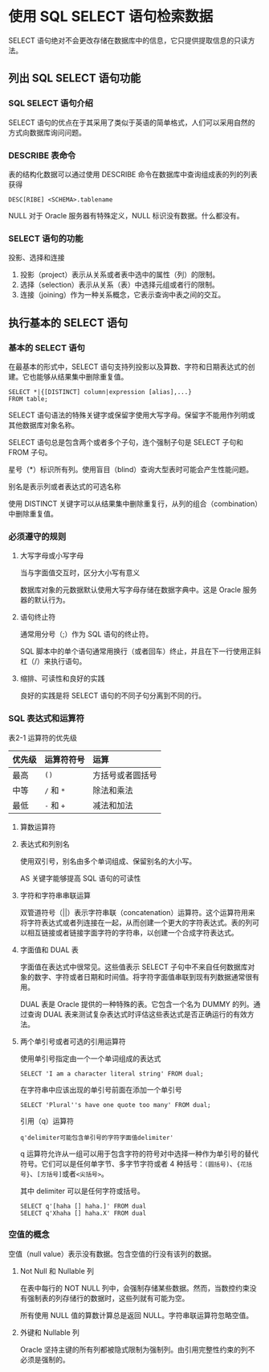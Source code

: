# 使用 SQL SELECT 语句检索数据

SELECT 语句绝对不会更改存储在数据库中的信息，它只提供提取信息的只读方法。

## 列出 SQL SELECT 语句功能

### SQL SELECT 语句介绍

SELECT 语句的优点在于其采用了类似于英语的简单格式，人们可以采用自然的方式向数据库询问问题。

### DESCRIBE 表命令

表的结构化数据可以通过使用 DESCRIBE 命令在数据库中查询组成表的列的列表获得

`DESC[RIBE] <SCHEMA>.tablename`

NULL 对于 Oracle 服务器有特殊定义，NULL 标识没有数据。什么都没有。

### SELECT 语句的功能

投影、选择和连接

1. 投影（project）表示从关系或者表中选中的属性（列）的限制。
2. 选择（selection）表示从关系（表）中选择元组或者行的限制。
3. 连接（joining）作为一种关系概念，它表示查询中表之间的交互。

## 执行基本的 SELECT 语句

### 基本的 SELECT 语句

在最基本的形式中，SELECT 语句支持列投影以及算数、字符和日期表达式的创建。它也能够从结果集中删除重复值。

```
SELECT *|{[DISTINCT] column|expression [alias],...}
FROM table;
```

SELECT 语句语法的特殊关键字或保留字使用大写字母。保留字不能用作列明或其他数据库对象名称。

SELECT 语句总是包含两个或者多个子句，连个强制子句是 SELECT 子句和 FROM 子句。

星号（\*）标识所有列。使用盲目（blind）查询大型表时可能会产生性能问题。

别名是表示列或者表达式的可选名称

使用 DISTINCT 关键字可以从结果集中删除重复行，从列的组合（combination）中删除重复值。

### 必须遵守的规则

1. 大写字母或小写字母

   当与字面值交互时，区分大小写有意义

   数据库对象的元数据默认使用大写字母存储在数据字典中。这是 Oracle 服务器的默认行为。

1. 语句终止符
   
   通常用分号（;）作为 SQL 语句的终止符。

   SQL 脚本中的单个语句通常用换行（或者回车）终止，并且在下一行使用正斜杠（/）来执行语句。

1. 缩排、可读性和良好的实践
   
   良好的实践是将 SELECT 语句的不同子句分离到不同的行。

### SQL 表达式和运算符

表2-1 运算符的优先级

|优先级|运算符符号|运算|
|:-|:-|:-|
|最高|`()`|方括号或者圆括号|
|中等|`/` 和 `*`|除法和乘法|
|最低|`-` 和 `+`|减法和加法|

1. 算数运算符
   
1. 表达式和列别名
   
   使用双引号，别名由多个单词组成、保留别名的大小写。

   AS 关键字能够提高 SQL 语句的可读性

1. 字符和字符串串联运算
   
   双管道符号（||）表示字符串联（concatenation）运算符。这个运算符用来将字符表达式或者列连接在一起，从而创建一个更大的字符表达式。表的列可以相互链接或者链接字面字符的字符串，以创建一个合成字符表达式。

1. 字面值和 DUAL 表
   
   字面值在表达式中很常见。这些值表示 SELECT 子句中不来自任何数据库对象的数字、字符或者日期和时间值。将字符字面值串联到现有列数据通常很有用。

   DUAL 表是 Oracle 提供的一种特殊的表。它包含一个名为 DUMMY 的列。通过查询 DUAL 表来测试复杂表达式时评估这些表达式是否正确运行的有效方法。

1. 两个单引号或者可选的引用运算符
   
   使用单引号指定由一个一个单词组成的表达式

   `SELECT 'I am a character literal string' FROM dual;`

   在字符串中应该出现的单引号前面在添加一个单引号

   `SELECT 'Plural''s have one quote too many' FROM dual;`

   引用（q）运算符

   `q'delimiter可能包含单引号的字符字面值delimiter'`

   q 运算符允许从一组可以用于包含字符的符号对中选择一种作为单引号的替代符号。它们可以是任何单字节、多字节字符或者 4 种括号：`(圆括号)`、`{花括号}`、`[方括号]`或者`<尖括号>`。

   其中 delimiter 可以是任何字符或括号。

   `SELECT q'[haha [] haha.]' FROM dual`  
   `SELECT q'Xhaha [] haha.X' FROM dual`

### 空值的概念

空值（null value）表示没有数据。包含空值的行没有该列的数据。

1. Not Null 和 Nullable 列
   
   在表中每行的 NOT NULL 列中，会强制存储某些数据。然而，当数控约束没有强制表的列存储行的数据时，这些列就有可能为空。

   所有使用 NULL 值的算数计算总是返回 NULL。字符串联运算符忽略空值。

1. 外键和 Nullable 列
   
   Oracle 坚持主键的所有列都被隐式限制为强制列。由引用完整性约束的列不必须是强制的。